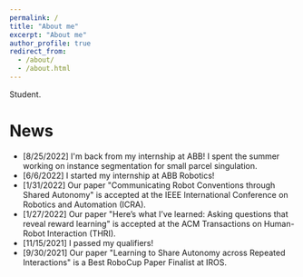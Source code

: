 ```yaml
---
permalink: /
title: "About me"
excerpt: "About me"
author_profile: true
redirect_from: 
  - /about/
  - /about.html
---
```


Student.
# News
- [8/25/2022] I'm back from my internship at ABB! I spent the summer working on instance segmentation for small parcel singulation.
- [6/6/2022] I started my internship at ABB Robotics!
- [1/31/2022] Our paper "Communicating Robot Conventions through Shared Autonomy" is accepted at the IEEE International Conference on Robotics and Automation (ICRA).
- [1/27/2022] Our paper "Here’s what I’ve learned: Asking questions that reveal reward learning" is accepted at the ACM Transactions on Human-Robot Interaction (THRI).
- [11/15/2021] I passed my qualifiers! 
- [9/30/2021] Our paper "Learning to Share Autonomy across Repeated Interactions" is a Best RoboCup Paper Finalist at IROS. 
